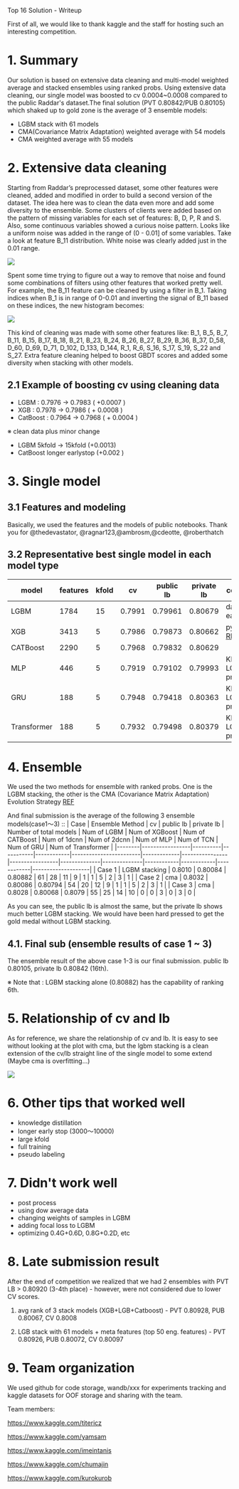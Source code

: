 Top 16 Solution - Writeup

First of all, we would like to thank kaggle and the staff for hosting such an interesting competition.

# 1. Summary 
 Our solution is based on extensive data cleaning and multi-model weighted average and stacked ensembles using ranked probs. Using extensive data cleaning, our single model was boosted to cv 0.0004~0.0008 compared to the public Raddar's dataset.The final solution (PVT 0.80842/PUB 0.80105) which shaked up to gold zone  is the average of 3 ensemble models:
- LGBM stack with 61 models
- CMA(Covariance Matrix Adaptation) weighted average with 54 models
- CMA weighted average with 55 models

# 2. Extensive data cleaning 
Starting from Raddar’s preprocessed dataset, some other features were cleaned, added and modified in order to build a second version of the dataset. The idea here was to clean the data even more and add some diversity to the ensemble. Some clusters of clients were added based on the pattern of missing variables for each set of features: B, D, P, R and S. Also, some continuous variables showed a curious noise pattern. Looks like a uniform noise was added in the range of (0 - 0.01] of some variables. Take a look at feature B_11 distribution. White noise was clearly added just in the 0.01 range.


![](https://raw.githubusercontent.com/chumajin/AMEX/main/giba2.jpg)


Spent some time trying to figure out a way to remove that noise and found some combinations of filters using other features that worked pretty well. For example, the B_11 feature can be cleaned by using a filter in B_1. Taking indices when B_1 is in range of 0-0.01 and inverting the signal of B_11 based on these indices, the new histogram becomes:

![](https://raw.githubusercontent.com/chumajin/AMEX/main/giba3.jpg)

This kind of cleaning was made with some other features like: B_1, B_5, B_7, B_11, B_15, B_17, B_18, B_21, B_23, B_24, B_26, B_27, B_29, B_36, B_37, D_58, D_60, D_69, D_71, D_102, D_133, D_144, R_1, R_6, S_16, S_17, S_19, S_22 and S_27. Extra feature cleaning helped to boost GBDT scores and added some diversity when stacking with other models.





## 2.1 Example of boosting cv using cleaning data
- LGBM : 0.7976 → 0.7983 ( +0.0007 )
- XGB : 0.7978 → 0.7986 ( + 0.0008 )
- CatBoost :    0.7964 → 0.7968 ( + 0.0004 ) 

 ※ clean data plus minor change 
   - LGBM 5kfold → 15kfold (+0.0013)
   - CatBoost longer earlystop (+0.002 )


# 3. Single model 

## 3.1 Features and modeling

Basically, we used the features and the models of public notebooks.
Thank you for @thedevastator, @ragnar123,@ambrosm,@cdeotte, @roberthatch

## 3.2 Representative best single model in each model type 

| model       | features | kfold | cv     | public lb | private lb | comment                      |
|-------------|----------|-------|--------|-----------|------------|------------------------------|
| LGBM        | 1784     | 15    | 0.7991 | 0.79961   | 0.80679    | dart with early stop         |
| XGB         | 3413     | 5     | 0.7986 | 0.79873   | 0.80662    | pyramid [REF](https://www.kaggle.com/code/roberthatch/xgboost-pyramid-cv-0-7968)                      |
| CATBoost    | 2290     | 5     | 0.7968 | 0.79832   | 0.80629    |                              |
| MLP         | 446      | 5     | 0.7919 | 0.79102   | 0.79993    | KD using LGBM oof prediction |
| GRU         | 188      | 5     | 0.7948 | 0.79418   | 0.80363    | KD using LGBM oof prediction |
| Transformer | 188      | 5     | 0.7932 | 0.79498   | 0.80379    | KD using LGBM oof prediction |




# 4. Ensemble 

We used the two methods for ensemble with ranked probs. One is the LGBM stacking, the other is the CMA (Covariance Matrix Adaptation) Evolution Strategy
[REF](https://www.scm.com/doc/params/python/optimizers/cmaes.html)


And final submission is the average of the following 3 ensemble models(case1～3) ::
| Case   | Ensemble Method | cv       | public lb | private lb | Number of total models | Num of LGBM | Num of XGBoost | Num of CATBoost | Num of 1dcnn | Num of 2dcnn | Num of MLP | Num of TCN | Num of GRU | Num of Transformer |
|--------|-----------------|----------|-----------|------------|------------------------|-------------|----------------|-----------------|--------------|--------------|------------|------------|------------|--------------------|
| Case 1 | LGBM stacking   | 0.8010    | 0.80084   | 0.80882    | 61                     | 28          | 11             | 9               | 1            | 1            | 5          | 2          | 3          | 1                  |
| Case 2 | cma             | 0.8032 | 0.80086   | 0.80794    | 54                     | 20          | 12             | 9               | 1            | 1            | 5          | 2          | 3          | 1                  |
| Case 3 | cma             | 0.8028 | 0.80068   | 0.8079     | 55                     | 25          | 14             | 10              | 0            | 0            | 3          | 0          | 3          | 0                  |

As you can see, the public lb is almost the same, but the private lb shows much better LGBM stacking. We would have been hard pressed to get the gold medal without LGBM stacking.

## 4.1. Final sub (ensemble results of case 1 ~ 3)
The ensemble result of the above case 1-3 is our final submission.
public lb 0.80105, private lb 0.80842 (16th).

※ Note that : LGBM stacking alone (0.80882) has the capability of ranking 6th.

# 5. Relationship of cv and lb 

As for reference, we share the relationship of cv and lb. It is easy to see without looking at the plot with cma, but the lgbm stacking is a clean extension of the cv/lb straight line of the single model to some extend (Maybe cma is overfitting…)

![](https://raw.githubusercontent.com/chumajin/AMEX/main/AMEX_cv_lb.jpg)

# 6. Other tips that worked well 

- knowledge distillation
- longer early stop (3000～10000)
- large kfold
- full training
- pseudo labeling


# 7. Didn't work well 
- post process
- using dow average data
- changing weights of samples in LGBM
- adding focal loss to LGBM
- optimizing 0.4G+0.6D, 0.8G+0.2D, etc


# 8. Late submission result
 After the end of competition we realized that we had 2 ensembles with PVT LB > 0.80920 (3-4th place) - however, were not considered due to lower CV scores.

 1) avg rank of 3 stack models (XGB+LGB+Catboost) - PVT 0.80928, PUB 0.80067, CV 0.8008

 2) LGB stack with 61 models + meta features (top 50 eng. features) - PVT 0.80926, PUB 0.80072, CV 0.80097

# 9. Team organization 
We used github for code storage, wandb/xxx for experiments tracking and kaggle datasets for OOF storage and sharing with the team.

Team members: 

https://www.kaggle.com/titericz

https://www.kaggle.com/yamsam

https://www.kaggle.com/imeintanis

https://www.kaggle.com/chumajin

https://www.kaggle.com/kurokurob

